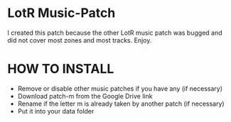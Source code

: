# LotR Music-Patch
I created this patch because the other LotR music patch was bugged and did not cover most zones and most tracks. Enjoy.


# HOW TO INSTALL
- Remove or disable other music patches if you have any (if necessary)
- Download patch-m from the Google Drive link
- Rename if the letter m is already taken by another patch (if necessary)
- Put it into your data folder

